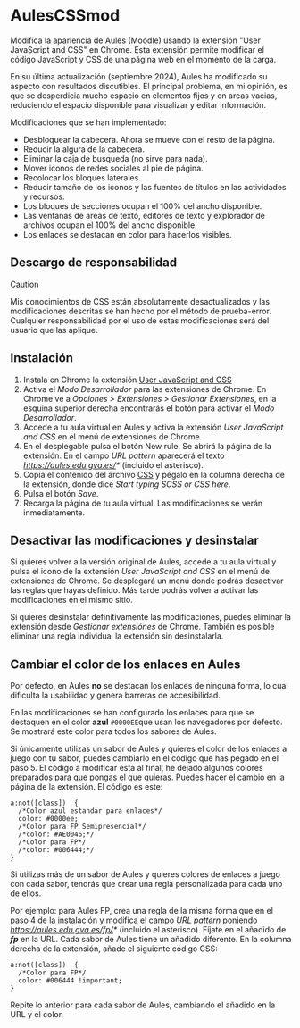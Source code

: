 # AulesCSSmod
Modifica la apariencia de Aules (Moodle) usando la extensión "User JavaScript and CSS" en Chrome. Esta extensión permite modificar el código JavaScript y CSS de una página web en el momento de la carga.

En su última actualización (septiembre 2024), Aules ha modificado su aspecto con resultados discutibles. El principal problema, en mi opinión, es que se desperdicia mucho espacio en elementos fijos y en areas vacias, reduciendo el espacio disponible para visualizar y editar información.

Modificaciones que se han implementado:

- Desbloquear la cabecera. Ahora se mueve con el resto de la página.
- Reducir la algura de la cabecera.
- Eliminar la caja de busqueda (no sirve para nada).
- Mover iconos de redes sociales al pie de página.
- Recolocar los bloques laterales.
- Reducir tamaño de los iconos y las fuentes de títulos en las actividades y recursos.
- Los bloques de secciones ocupan el 100% del ancho disponible.
- Las ventanas de areas de texto, editores de texto y explorador de archivos ocupan el 100% del ancho disponible.
- Los enlaces se destacan en color para hacerlos visibles.

## Descargo de responsabilidad
> [!CAUTION]
> Mis conocimientos de CSS están absolutamente desactualizados y las modificaciones descritas se han hecho por el método de prueba-error. Cualquier responsabilidad por el uso de estas modificaciones será del usuario que las aplique.

## Instalación
1. Instala en Chrome la extensión [User JavaScript and CSS](https://chromewebstore.google.com/detail/user-javascript-and-css/nbhcbdghjpllgmfilhnhkllmkecfmpld)
2. Activa el *Modo Desarrollador* para las extensiones de Chrome. En Chrome ve a *Opciones > Extensiones > Gestionar Extensiones*, en la esquina superior derecha encontrarás el botón para activar el *Modo Desarrollador*.
3. Accede a tu aula virtual en Aules y activa la extensión *User JavaScript and CSS* en el menú de extensiones de Chrome.
4. En el desplegable pulsa el botón New rule. Se abrirá la página de la extensión. En el campo *URL pattern* aparecerá el texto _https://aules.edu.gva.es/*_ (incluido el asterisco). 
5. Copia el contenido del archivo [CSS](CSS) y pégalo en la columna derecha de la extensión, donde dice *Start typing SCSS or CSS here*.
7. Pulsa el botón *Save*.
8. Recarga la página de tu aula virtual. Las modificaciones se verán inmediatamente.

## Desactivar las modificaciones y desinstalar
Si quieres volver a la versión original de Aules, accede a tu aula virtual y pulsa el icono de la extensión *User JavaScript and CSS* en el menú de extensiones de Chrome. Se desplegará un menú donde podrás desactivar las reglas que hayas definido. Más tarde podrás volver a activar las modificaciones en el mismo sitio.

Si quieres desinstalar definitivamente las modificaciones, puedes eliminar la extensión desde *Gestionar extensiónes* de Chrome. También es posible eliminar una regla individual la extensión sin desinstalarla.

## Cambiar el color de los enlaces en Aules
Por defecto, en Aules **no** se destacan los enlaces de ninguna forma, lo cual dificulta la usabilidad y genera barreras de accesibilidad.

En las modificaciones se han configurado los enlaces para que se destaquen en el color **azul** `#0000EE`que usan los navegadores por defecto. Se mostrará este color para todos los sabores de Aules.

Si únicamente utilizas un sabor de Aules y quieres el color de los enlaces a juego con tu sabor, puedes cambiarlo en el código que has pegado en el paso 5. El código a modificar esta al final, he dejado algunos colores preparados para que pongas el que quieras. Puedes hacer el cambio en la página de la extensión. El código es este:
```
a:not([class])  {
  /*Color azul estandar para enlaces*/
  color: #0000ee;
  /*Color para FP Semipresencial*/
  /*color: #AE0046;*/
  /*Color para FP*/
  /*color: #006444;*/
}
```

Si utilizas más de un sabor de Aules y quieres colores de enlaces a juego con cada sabor, tendrás que crear una regla personalizada para cada uno de ellos. 

Por ejemplo: para Aules FP, crea una regla de la misma forma que en el paso 4 de la instalación y modifica el campo *URL pattern* poniendo _https://aules.edu.gva.es/fp/*_ (incluido el asterisco). Fíjate en el añadido de ***fp*** en la URL. Cada sabor de Aules tiene un añadido diferente. En la columna derecha de la extensión, añade el siguiente código CSS:
```
a:not([class])  {
  /*Color para FP*/
  color: #006444 !important;
}
```

Repite lo anterior para cada sabor de Aules, cambiando el añadido en la URL y el color.
